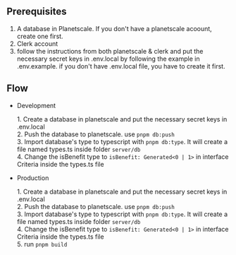 ## Prerequisites
  1. A database in Planetscale. If you don't have a planetscale acoount, create one first.
  2. Clerk account
  3. follow the instructions from both planetscale & clerk and put the necessary secret keys in .env.local by following the example in .env.example.  if you don't have .env.local file, you have to create it first.

## Flow

- Development

  1\. Create a database in planetscale and put the necessary secret keys in .env.local\
  2\. Push the database to planetscale. use `pnpm db:push` \
  3\. Import database's type to typescript with `pnpm db:type`. It will create a file named types.ts inside folder `server/db`\
  4\. Change the isBenefit type to `isBenefit: Generated<0 | 1>` in interface Criteria inside the types.ts file

- Production

  1\. Create a database in planetscale and put the necessary secret keys in .env.local\
  2\. Push the database to planetscale. use `pnpm db:push` \
  3\. Import database's type to typescript with `pnpm db:type`. It will create a file named types.ts inside folder `server/db`\
  4\. Change the isBenefit type to `isBenefit: Generated<0 | 1>` in interface Criteria inside the types.ts file\
  5\. run `pnpm build`